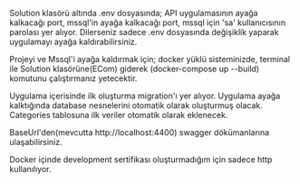 Solution klasörü altında .env dosyasında;
API uygulamasının ayağa kalkacağı port,
mssql'in ayağa kalkacağı port,
mssql için 'sa' kullanıcısının parolası
yer alıyor. Dilerseniz sadece .env dosyasında değişiklik yaparak uygulamayı ayağa kaldırabilirsiniz.

Projeyi ve Mssql'i ayağa kaldırmak için; docker yüklü sisteminizde, terminal ile Solution klasörüne(ECom) giderek
(docker-compose up --build)
komutunu çalıştırmanız yetecektir.

Uygulama içerisinde ilk oluşturma migration'ı yer alıyor. Uygulama ayağa kalktığında database nesnelerini otomatik olarak oluşturmuş olacak. Categories tablosuna ilk veriler otomatik olarak eklenecek. 

BaseUrl'den(mevcutta http://localhost:4400) swagger dökümanlarına ulaşabilirsiniz.

Docker içinde development sertifikası oluşturmadığım için sadece http kullanılıyor.